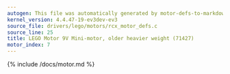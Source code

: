 ```yaml
---
autogen: This file was automatically generated by motor-defs-to-markdown.py
kernel_version: 4.4.47-19-ev3dev-ev3
source_file: drivers/lego/motors/rcx_motor_defs.c
source_line: 25
title: LEGO Motor 9V Mini-motor, older heavier weight (71427)
motor_index: 7
---
```


{% include /docs/motor.md %}
